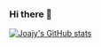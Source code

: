 ### Hi there 👋

[![Joajy's GitHub stats](https://github-readme-stats.vercel.app/api?username=Joajy)](https://github.com/anuraghazra/github-readme-stats)

<!--
**Joajy/Joajy** is a ✨ _special_ ✨ repository because its `README.md` (this file) appears on your GitHub profile.

Here are some ideas to get you started:

- 🔭 I’m currently working on ...
- 🌱 I’m currently learning ...
- 👯 I’m looking to collaborate on ...
- 🤔 I’m looking for help with ...
- 💬 Ask me about ...
- 📫 How to reach me: ...
- 😄 Pronouns: ...
- ⚡ Fun fact: ...
-->
